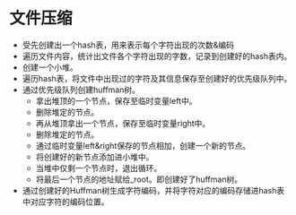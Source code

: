 # 文件压缩

* 受先创建出一个hash表，用来表示每个字符出现的次数&编码
* 遍历文件内容，统计出文件各个字符出现的字数，记录到创建好的hash表内。
* 创建一个小堆。
* 遍历hash表，将文件中出现过的字符及其信息保存至创建好的优先级队列中。
* 通过优先级队列创建huffman树。
  * 拿出堆顶的一个节点，保存至临时变量left中。
  * 删除堆定的节点。
  * 再从堆顶拿出一个节点，保存至临时变量right中。
  * 删除堆定的节点。
  * 通过临时变量left&right保存的节点相加，创建一个新的节点。
  * 将创建好的新节点添加进小堆中。
  * 当堆中仅剩一个节点时，退出循环。
  * 将最后一个节点的地址赋给_root。即创建好了huffman树。
* 通过创建好的Huffman树生成字符编码，并将字符对应的编码存储进hash表中对应字符的编码位置。